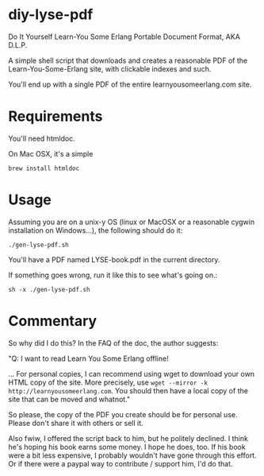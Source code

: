 diy-lyse-pdf
============

Do It Yourself Learn-You Some Erlang Portable Document Format, AKA D.L.P.

A simple shell script that downloads and creates a reasonable PDF of the Learn-You-Some-Erlang site, with clickable indexes and such.

You'll end up with a single PDF of the entire learnyousomeerlang.com site.

Requirements
===

You'll need htmldoc.

On Mac OSX, it's a simple

    brew install htmldoc

Usage
===

Assuming you are on a unix-y OS (linux or MacOSX or a reasonable
cygwin installation on Windows...), the following should do it:

    ./gen-lyse-pdf.sh

You'll have a PDF named LYSE-book.pdf in the current directory.

If something goes wrong, run it like this to see what's going on.:

    sh -x ./gen-lyse-pdf.sh

Commentary
====

So why did I do this? In the FAQ of the doc, the author suggests:

"Q: I want to read Learn You Some Erlang offline!

... For personal copies, I can recommend using wget to download your
own HTML copy of the site. More precisely, use ```wget --mirror -k
http://learnyousomeerlang.com```. You should then have a local copy of
the site that can be moved and whatnot."

So please, the copy of the PDF you create should be for personal
use. Please don't share it with others or sell it.

Also fwiw, I offered the script back to him, but he politely declined.
I think he's hoping his book earns some money. I hope he does, too. If
his book were a bit less expensive, I probably wouldn't have gone
through this effort. Or if there were a paypal way to contribute /
support him, I'd do that.



